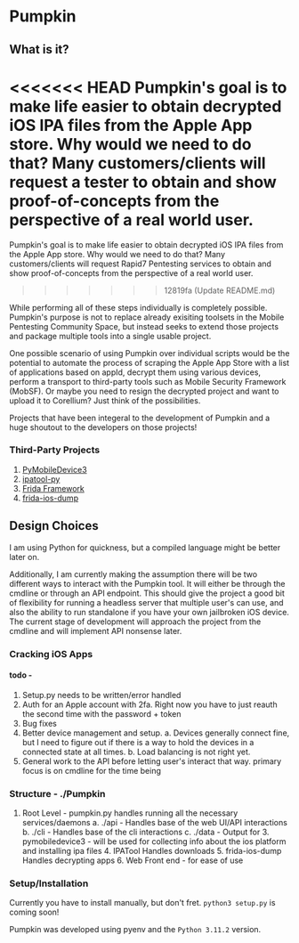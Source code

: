 # Pumpkin

## What is it?
<<<<<<< HEAD
Pumpkin's goal is to make life easier to obtain decrypted iOS IPA files from the Apple App store. Why would we need to do that? Many customers/clients will request a tester to obtain and show proof-of-concepts from the perspective of a real world user. 
=======
Pumpkin's goal is to make life easier to obtain decrypted iOS IPA files from the Apple App store. Why would we need to do that? Many customers/clients will request Rapid7 Pentesting services to obtain and show proof-of-concepts from the perspective of a real world user. 
>>>>>>> 12819fa (Update README.md)

While performing all of these steps individually is completely possible. Pumpkin's purpose is not to replace already exisiting toolsets in the Mobile Pentesting Community Space, but instead seeks to extend those projects and package multiple tools into a single usable project. 

One possible scenario of using Pumpkin over individual scripts would be the potential to automate the process of scraping the Apple App Store with a list of applications based on appId, decrypt them using various devices, perform a transport to third-party tools such as Mobile Security Framework (MobSF). Or maybe you need to resign the decrypted project and want to upload it to Corellium? Just think of the possibilities. 

Projects that have been integeral to the development of Pumpkin and a huge shoutout to the developers on those projects!
### Third-Party Projects
1. [PyMobileDevice3](https://github.com/doronz88/pymobiledevice3)
2. [ipatool-py](https://github.com/NyaMisty/ipatool-py)
3. [Frida Framework](https://github.com/frida)
4. [frida-ios-dump](https://github.com/AloneMonkey/frida-ios-dump)

## Design Choices
I am using Python for quickness, but a compiled language might be better later on. 

Additionally, I am currently making the assumption there will be two different ways to interact with the Pumpkin tool. It will either be through the cmdline or through an API endpoint. This should give the project a good bit of flexibility for running a headless server that multiple user's can use, and also the ability to run standalone if you have your own jailbroken iOS device. The current stage of development will approach the project from the cmdline and will implement API nonsense later. 

### Cracking iOS Apps
#### todo - 
1. Setup.py needs to be written/error handled
2. Auth for an Apple account with 2fa. Right now you have to just reauth the second time with the password + token
3. Bug fixes
4. Better device management and setup. 
	a. Devices generally connect fine, but I need to figure out if there is a way to hold the devices in a connected state at all times. 
	b. Load balancing is not right yet. 
5. General work to the API before letting user's interact that way. primary focus is on cmdline for the time being

### Structure - ./Pumpkin
1. Root Level - pumpkin.py handles running all the necessary services/daemons
	a. ./api - Handles base of the web UI/API interactions
	b. ./cli - Handles base of the cli interactions
	c. ./data - Output for 
	3. pymobiledevice3 - will be used for collecting info about the ios platform and installing ipa files
	4. IPATool Handles downloads
	5. frida-ios-dump Handles decrypting apps
	6. Web Front end - for ease of use

### Setup/Installation 
Currently you have to install manually, but don't fret. `python3 setup.py` is coming soon!

Pumpkin was developed using pyenv and the `Python 3.11.2` version. 

